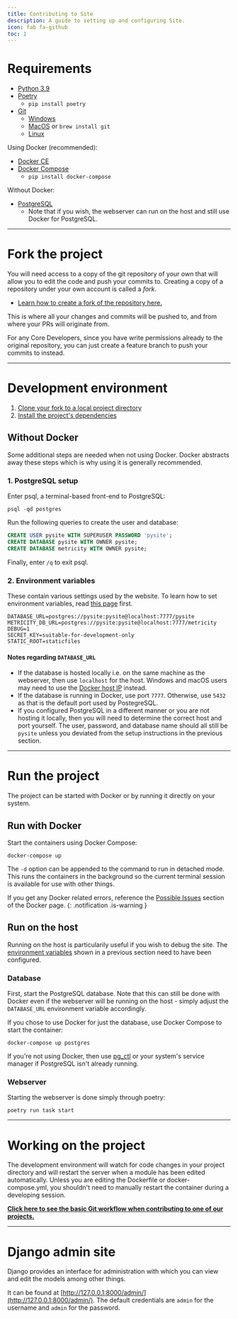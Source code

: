 ```yaml
---
title: Contributing to Site
description: A guide to setting up and configuring Site.
icon: fab fa-github
toc: 1
---
```


# Requirements

- [Python 3.9](https://www.python.org/downloads/)
- [Poetry](https://python-poetry.org/docs/#installation)
    - `pip install poetry`
- [Git](https://git-scm.com/downloads)
    - [Windows](https://git-scm.com/download/win)
    - [MacOS](https://git-scm.com/download/mac) or `brew install git`
    - [Linux](https://git-scm.com/download/linux)

Using Docker (recommended):

- [Docker CE](https://docs.docker.com/install/)
- [Docker Compose](https://docs.docker.com/compose/install/)
    - `pip install docker-compose`

Without Docker:

- [PostgreSQL](https://www.postgresql.org/download/)
    - Note that if you wish, the webserver can run on the host and still use Docker for PostgreSQL.

---
# Fork the project

You will need access to a copy of the git repository of your own that will allow you to edit the code and push your commits to.
Creating a copy of a repository under your own account is called a _fork_.

- [Learn how to create a fork of the repository here.](../forking-repository/)

This is where all your changes and commits will be pushed to, and from where your PRs will originate from.

For any Core Developers, since you have write permissions already to the original repository, you can just create a feature branch to push your commits to instead.

---
# Development environment

1. [Clone your fork to a local project directory](../cloning-repository/)
2. [Install the project's dependencies](../installing-project-dependencies/)

## Without Docker

Some additional steps are needed when not using Docker. Docker abstracts away these steps which is why using it is generally recommended.

### 1. PostgreSQL setup

Enter psql, a terminal-based front-end to PostgreSQL:

```shell
psql -qd postgres
```

Run the following queries to create the user and database:

```sql
CREATE USER pysite WITH SUPERUSER PASSWORD 'pysite';
CREATE DATABASE pysite WITH OWNER pysite;
CREATE DATABASE metricity WITH OWNER pysite;
```

Finally, enter `/q` to exit psql.

### 2. Environment variables

These contain various settings used by the website. To learn how to set environment variables, read [this page](../configure-environment-variables/) first.

```shell
DATABASE_URL=postgres://pysite:pysite@localhost:7777/pysite
METRICITY_DB_URL=postgres://pysite:pysite@localhost:7777/metricity
DEBUG=1
SECRET_KEY=suitable-for-development-only
STATIC_ROOT=staticfiles
```

#### Notes regarding `DATABASE_URL`

- If the database is hosted locally i.e. on the same machine as the webserver, then use `localhost` for the host. Windows and macOS users may
  need to use the [Docker host IP](https://stackoverflow.com/questions/22944631/how-to-get-the-ip-address-of-the-docker-host-from-inside-a-docker-container) instead.
- If the database is running in Docker, use port `7777`. Otherwise, use `5432` as that is the default port used by PostegreSQL.
- If you configured PostgreSQL in a different manner or you are not hosting it locally, then you will need to determine the correct host and port yourself.
The user, password, and database name should all still be `pysite` unless you deviated from the setup instructions in the previous section.

---
# Run the project

The project can be started with Docker or by running it directly on your system.

## Run with Docker

Start the containers using Docker Compose:

```shell
docker-compose up
```

The `-d` option can be appended to the command to run in detached mode. This runs the containers in the background so the current terminal session is available for use with other things.

If you get any Docker related errors, reference the [Possible Issues](https://pythondiscord.com/pages/contributing/docker/#possible-issues") section of the Docker page.
{: .notification .is-warning }

## Run on the host

Running on the host is particularily useful if you wish to debug the site. The [environment variables](#2-environment-variables) shown in a previous section need to have been configured.

### Database

First, start the PostgreSQL database.
Note that this can still be done with Docker even if the webserver will be running on the host - simply adjust the `DATABASE_URL` environment variable accordingly.

If you chose to use Docker for just the database, use Docker Compose to start the container:

```shell
docker-compose up postgres
```

If you're not using Docker, then use [pg_ctl](https://www.postgresql.org/docs/current/app-pg-ctl.html) or your system's service manager if PostgreSQL isn't already running.

### Webserver

Starting the webserver is done simply through poetry:

```shell
poetry run task start
```

---
# Working on the project

The development environment will watch for code changes in your project directory and will restart the server when a module has been edited automatically.
Unless you are editing the Dockerfile or docker-compose.yml, you shouldn't need to manually restart the container during a developing session.

[**Click here to see the basic Git workflow when contributing to one of our projects.**](../working-with-git/)

---
# Django admin site

Django provides an interface for administration with which you can view and edit the models among other things.

It can be found at [http://127.0.0.1:8000/admin/](http://127.0.0.1:8000/admin/). The default credentials are `admin` for the username and `admin` for the password.

